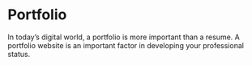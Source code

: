 # Portfolio
In today’s digital world, a portfolio is more important than a resume. A portfolio website is an important factor in developing your professional status.
